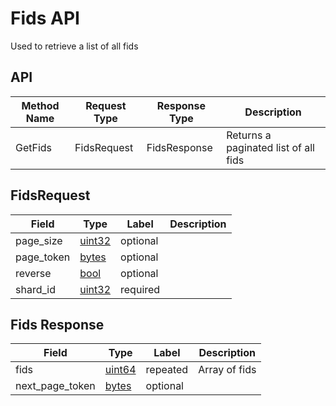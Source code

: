 # Fids API

Used to retrieve a list of all fids

## API

| Method Name | Request Type | Response Type | Description                          |
| ----------- | ------------ | ------------- | ------------------------------------ |
| GetFids     | FidsRequest  | FidsResponse  | Returns a paginated list of all fids |

## FidsRequest

| Field      | Type              | Label    | Description |
| ---------- | ----------------- | -------- | ----------- |
| page_size  | [uint32](#uint32) | optional |             |
| page_token | [bytes](#bytes)   | optional |             |
| reverse    | [bool](#bool)     | optional |             |
| shard_id   | [uint32](#uint32) | required |             |

## Fids Response

| Field           | Type            | Label    | Description   |
| --------------- | --------------- | -------- | ------------- |
| fids            | [uint64](#)     | repeated | Array of fids |
| next_page_token | [bytes](#bytes) | optional |               |
